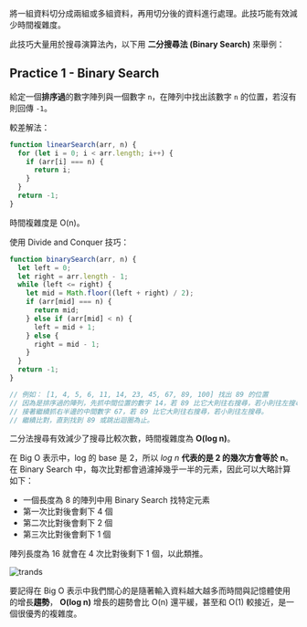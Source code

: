 <!-- Day 7 BO5-4 - Divide and Conquer -->

將一組資料切分成兩組或多組資料，再用切分後的資料進行處理。此技巧能有效減少時間複雜度。

此技巧大量用於搜尋演算法內，以下用 **二分搜尋法 (Binary Search)** 來舉例：

## Practice 1 - Binary Search

給定一個**排序過**的數字陣列與一個數字 `n`，在陣列中找出該數字 `n` 的位置，若沒有則回傳 `-1`。

較差解法：

```js
function linearSearch(arr, n) {
  for (let i = 0; i < arr.length; i++) {
    if (arr[i] === n) {
      return i;
    }
  }
  return -1;
}
```

時間複雜度是 O(n)。

使用 Divide and Conquer 技巧：

```js
function binarySearch(arr, n) {
  let left = 0;
  let right = arr.length - 1;
  while (left <= right) {
    let mid = Math.floor((left + right) / 2);
    if (arr[mid] === n) {
      return mid;
    } else if (arr[mid] < n) {
      left = mid + 1;
    } else {
      right = mid - 1;
    }
  }
  return -1;
}

// 例如： [1, 4, 5, 6, 11, 14, 23, 45, 67, 89, 100] 找出 89 的位置
// 因為是排序過的陣列，先抓中間位置的數字 14，若 89 比它大則往右搜尋，若小則往左搜尋。
// 接著繼續抓右半邊的中間數字 67，若 89 比它大則往右搜尋，若小則往左搜尋。
// 繼續比對，直到找到 89 或跳出迴圈為止。
```

二分法搜尋有效減少了搜尋比較次數，時間複雜度為 **O(log n)**。

在 Big O 表示中，log 的 base 是 2，所以 *log n* **代表的是 2 的幾次方會等於 n**。
在 Binary Search 中，每次比對都會過濾掉幾乎一半的元素，因此可以大略計算如下：
- 一個長度為 8 的陣列中用 Binary Search 找特定元素
- 第一次比對後會剩下 4 個
- 第二次比對後會剩下 2 個
- 第三次比對後會剩下 1 個

陣列長度為 16 就會在 4 次比對後剩下 1 個，以此類推。

![trands](./trands.jpg)

要記得在 Big O 表示中我們關心的是隨著輸入資料越大越多而時間與記憶體使用的增長**趨勢**， **O(log n)** 增長的趨勢會比 O(n) 還平緩，甚至和 O(1) 較接近，是一個很優秀的複雜度。
